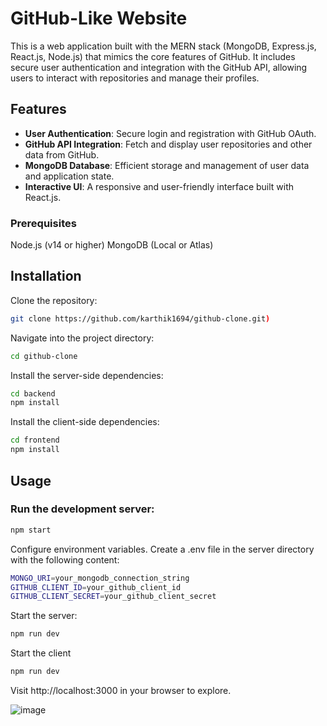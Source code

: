 # GitHub-Like Website

This is a web application built with the MERN stack (MongoDB, Express.js, React.js, Node.js) that mimics the core features of GitHub. It includes secure user authentication and integration with the GitHub API, allowing users to interact with repositories and manage their profiles.

## Features

- **User Authentication**: Secure login and registration with GitHub OAuth.
- **GitHub API Integration**: Fetch and display user repositories and other data from GitHub.
- **MongoDB Database**: Efficient storage and management of user data and application state.
- **Interactive UI**: A responsive and user-friendly interface built with React.js.

### Prerequisites
Node.js (v14 or higher)
MongoDB (Local or Atlas)

## Installation

Clone the repository:
```bash
git clone https://github.com/karthik1694/github-clone.git)
```
Navigate into the project directory:
```bash
cd github-clone
```
Install the server-side dependencies:
```bash
cd backend
npm install
```
Install the client-side dependencies:
```bash
cd frontend
npm install
```
## Usage
### Run the development server:
```bash
npm start
```
Configure environment variables. Create a .env file in the server directory with the following content:
```bash
MONGO_URI=your_mongodb_connection_string
GITHUB_CLIENT_ID=your_github_client_id
GITHUB_CLIENT_SECRET=your_github_client_secret
```
Start the server:
```bash
npm run dev
```
Start the client
```bash
npm run dev
```
Visit http://localhost:3000 in your browser to explore.

![image](https://github.com/user-attachments/assets/27c8a37d-eac4-46a2-b515-e8b43d2939c8)
